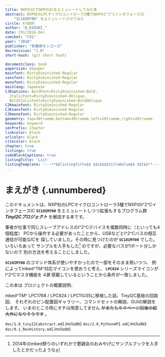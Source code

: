 ```yaml
---
title: NXPのICでNXPのICをエミュレートしてみた本
abstract: NXP社のLPCマイクロコントローラ3種でNXPのI^2^CインタフェースIC
    "SC18IM700" をエミュレートさせてみた
circle: KY技研
author: "@_K4ZUKI_"
date: C91/2016-Dec
comiket: "C91"
year: "2016"
publisher: "秋葉原キンコーズ"
docrevision: "1.0"
short-hash: (git short hash)

documentclass: book
papersize: b5paper
mainfont: RictyDiminished-Regular
sansfont: RictyDiminished-Regular
monofont: RictyDiminished-Regular
mainlang: Japanese
CJKoptions: BoldFont=RictyDiminished-Bold,
  ItalicFont=RictyDiminished-Oblique,
  BoldItalicFont=RictyDiminished-BoldOblique
CJKmainfont: RictyDiminished-Regular
CJKsansfont: RictyDiminished-Regular
CJKmonofont: RictyDiminished-Regular
geometry: top=30truemm,bottom=30truemm,left=20truemm,right=20truemm
keywords: keyword
secPrefix: Chapter
linkcolor: black
urlcolor: black
citecolor: black
chapter: true
listings: true
codeBlockCaptions: true
listingTitle: 'List'
listingTemplate: '---**$$listingTitle$$ $$i$$$$titleDelim$$ $$t$$**---'
...
```


# まえがき {.unnumbered}
このドキュメントは、NXP社のLPCマイクロコントローラ3種でNXPのI^2^CインタフェースIC
**`SC18IM700`** をエミュレートしつつ拡張もするプログラム群
___TinyI2Cプロジェクト___ を解説する本です。

筆者が仕事で同じスレーブアドレスのI^2^Cデバイスを複数同時に（といっても4個程度）
PCから操作する必要があったことから、USBなどとI^2^Cバスの相互通信が可能なICを
探していました。その時に見つけたのが **`SC18IM700`** でした。いろいろあって
サンプルを入手もした[^mbed_fest] のですが、必要なバスが1ポート分しかないので
別の方法を考えることにしました。

**`SC18IM700`** のコマンド体系が使いやすかったので一部をそのまま用いつつ、
例によってmbed^TM^対応マイコンを使おうと考え、 **`LPC824`** シリーズマイコンが
I^2^Cマスタ機能を _4基_ 搭載しているということから条件が一致しました。

この本は プロジェクトの概要説明、
<!-- **`SC18IM700`** ICの解説、 -->
mbed^TM^
LPC1768 / LPC824 / LPC11U35に移植した話、TinyI2C基板の回路図、
それぞれのピン配置図ギャラリー、コマンドセットの解説、GUIの解説をします。
いまのところ特にオチは用意してません ~~がまたも６０ページ前後の超大作になりそうです~~ 。

`doc/1.0_tinyI2Cabstract.md`{.include}
`doc/2.0_PythonAPI.md`{.include}
`doc/9.1_RevHistory.md`{.include}
<!-- `doc/9.9_tail.md`{.include} -->

<!--  -->
[^mbed_fest]: 2014年のmbed祭りのいずれかで懇親会のおみやげにサンプルブックを入手したとかだったような
